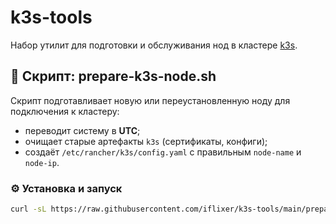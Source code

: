 # k3s-tools

Набор утилит для подготовки и обслуживания нод в кластере [k3s](https://k3s.io/).

## 📌 Скрипт: prepare-k3s-node.sh

Скрипт подготавливает новую или переустановленную ноду для подключения к кластеру:

- переводит систему в **UTC**;
- очищает старые артефакты `k3s` (сертификаты, конфиги);
- создаёт `/etc/rancher/k3s/config.yaml` с правильным `node-name` и `node-ip`.

### ⚙️ Установка и запуск

```bash
curl -sL https://raw.githubusercontent.com/iflixer/k3s-tools/main/prepare-k3s-node.sh | bash
